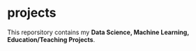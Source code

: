 # projects
This reporsitory contains my **Data Science, Machine Learning, Education/Teaching Projects**.
